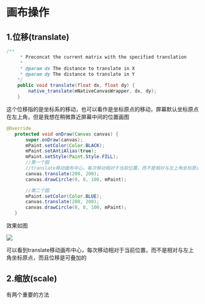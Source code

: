 # 画布操作       

## 1.位移(translate)    
```java
/**
     * Preconcat the current matrix with the specified translation
     *
     * @param dx The distance to translate in X
     * @param dy The distance to translate in Y
    */
    public void translate(float dx, float dy) {
        native_translate(mNativeCanvasWrapper, dx, dy);
    }
```    
这个位移指的是坐标系的移动，也可以看作是坐标原点的移动，屏幕默认坐标原点在左上角，但是我想在稍微靠近屏幕中间的位置画图      

```java
@Override
   protected void onDraw(Canvas canvas) {
       super.onDraw(canvas);
       mPaint.setColor(Color.BLACK);
       mPaint.setAntiAlias(true);
       mPaint.setStyle(Paint.Style.FILL);
       //第一个圆
       //translate移动画布中心，每次移动相对于当前位置，而不是相对与左上角坐标原点
       canvas.translate(200, 200);
       canvas.drawCircle(0, 0, 100, mPaint);

       //第二个圆
       mPaint.setColor(Color.BLUE);
       canvas.translate(200, 200);
       canvas.drawCircle(0, 0, 100, mPaint);
   }
```     
效果如图        

![](http://i2.muimg.com/588926/6413f9e051e3b51d.png)     

可以看到translate移动画布中心，每次移动相对于当前位置，而不是相对与左上角坐标原点，而且位移是可叠加的        

## 2.缩放(scale)     
有两个重要的方法       

